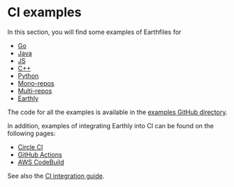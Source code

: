 
# CI examples

In this section, you will find some examples of Earthfiles for

* [Go](./go.md)
* [Java](./java.md)
* [JS](./js.md)
* [C++](./cpp.md)
* [Python](./python.md)
* [Mono-repos](./monorepo.md)
* [Multi-repos](./multirepo.md)
* [Earthly](./earthly.md)

The code for all the examples is available in the [examples GitHub directory](https://github.com/earthly/earthly/tree/main/examples).

In addition, examples of integrating Earthly into CI can be found on the following pages:

* [Circle CI](../ci-examples/circle-integration.md)
* [GitHub Actions](../ci-examples/gh-actions-integration.md)
* [AWS CodeBuild](../ci-examples/codebuild-integration.md)

See also the [CI integration guide](../guides/ci-integration.md).
